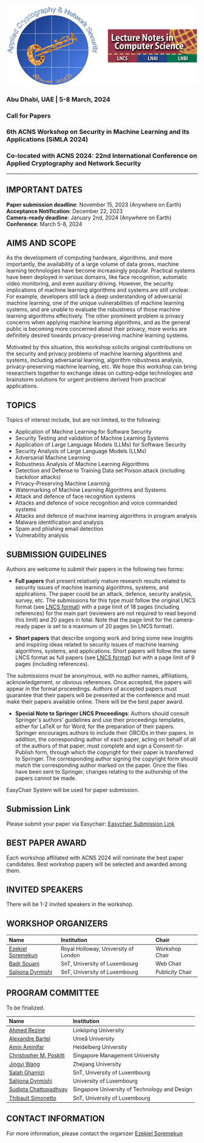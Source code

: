 <img src="images/simla-logo.png"/>

### Abu Dhabi, UAE | 5-8 March, 2024

### Call for Papers

### 6th ACNS Workshop on Security in Machine Learning and its Applications (SiMLA 2024)

### Co-located with ACNS 2024: 22nd International Conference on Applied Cryptography and Network Security 
 
---

## IMPORTANT DATES

**Paper submission deadline**: November 15, 2023 (Anywhere on Earth)   
**Acceptance Notification**: December 22, 2023   
**Camera-ready deadline**: January 2nd, 2024  (Anywhere on Earth)   
**Conference**: March 5-8, 2024   

## AIMS AND SCOPE

As the development of computing hardware, algorithms, and more importantly, the availability of a large volume of data grows, machine learning technologies have become increasingly popular. Practical systems have been deployed in various domains, like face recognition, automatic video monitoring, and even auxiliary driving. However, the security implications of machine learning algorithms and systems are still unclear. For example, developers still lack a deep understanding of adversarial machine learning, one of the unique vulnerabilities of machine learning systems, and are unable to evaluate the robustness of those machine learning algorithms effectively. The other prominent problem is privacy concerns when applying machine learning algorithms, and as the general public is becoming more concerned about their privacy, more works are definitely desired towards privacy-preserving machine learning systems.

Motivated by this situation, this workshop solicits original contributions on the security and privacy problems of machine learning algorithms and systems, including adversarial learning, algorithm robustness analysis, privacy-preserving machine learning, etc. We hope this workshop can bring researchers together to exchange ideas on cutting-edge technologies and brainstorm solutions for urgent problems derived from practical applications.

## TOPICS

Topics of interest include, but are not limited, to the following:  

- Application of Machine Learning for Software Security  
- Security Testing and validation of Machine Learning Systems  
- Application of Large Language Models (LLMs) for Software Security
- Security Analysis of Large Language Models (LLMs)
- Adversarial Machine Learning  
- Robustness Analysis of Machine Learning Algorithms  
- Detection and Defense to Training Data set Poison attack (including backdoor attacks)  
- Privacy-Preserving Machine Learning  
- Watermarking of Machine Learning Algorithms and Systems  
- Attack and defence of face recognition systems  
- Attacks and defence of voice recognition and voice commanded systems  
- Attacks and defence of machine learning algorithms in program analysis  
- Malware identification and analysis  
- Spam and phishing email detection  
- Vulnerability analysis  

## SUBMISSION GUIDELINES

Authors are welcome to submit their papers in the following two forms:

- **Full papers** that present relatively mature research results related to security issues of machine learning algorithms, systems, and applications. The paper could be an attack, defence, security analysis, survey, etc. The submissions for this type must follow the original LNCS format (see [LNCS format](https://www.springer.com/gp/computer-science/lncs/conference-proceedings-guidelines)) with a page limit of 18 pages (including references) for the main part (reviewers are not required to read beyond this limit) and 20 pages in total.  Note that the page limit for the camera-ready paper is set to a maximum of 20 pages (in LNCS format).

- **Short papers** that describe ongoing work and bring some new insights and inspiring ideas related to security issues of machine learning algorithms, systems, and applications. Short papers will follow the same LNCS format as full papers (see [LNCS format](https://www.springer.com/gp/computer-science/lncs/conference-proceedings-guidelines)) but with a page limit of 9 pages (including references).

The submissions must be anonymous, with no author names, affiliations, acknowledgement, or obvious references. Once accepted, the papers will appear in the formal proceedings. Authors of accepted papers must guarantee that their papers will be presented at the conference and must make their papers available online. There will be the best paper award.

- **Special Note to Springer LNCS Proceedings**: Authors should consult Springer's authors' guidelines and use their proceedings templates, either for LaTeX or for Word, for the preparation of their papers. Springer encourages authors to include their ORCIDs in their papers. In addition, the corresponding author of each paper, acting on behalf of all of the authors of that paper, must complete and sign a Consent-to-Publish form, through which the copyright for their paper is transferred to Springer. The corresponding author signing the copyright form should match the corresponding author marked on the paper. Once the files have been sent to Springer, changes relating to the authorship of the papers cannot be made.

EasyChair System will be used for paper submission.


## Submission Link

Please submit your paper via Easychair: [Easychair Submission Link](https://easychair.org/conferences/?conf=simla2024)


## BEST PAPER AWARD

Each workshop affiliated with ACNS 2024 will nominate the best paper candidates. Best workshop papers will be selected and awarded among them.



## INVITED SPEAKERS

There will be 1-2 invited speakers in the workshop.


## WORKSHOP ORGANIZERS 

| Name | Institution | Chair |
| :--- | :---------- | :---- |
| [Ezekiel Soremekun](https://ezekiel-soremekun.github.io/) | Royal Holloway, University of London | Workshop Chair | 
| [Badr Souani](https://wwwen.uni.lu/recherche/fstm/dcs/members/badr_souani) | SnT, University of Luxembourg | Web Chair |
| [Salijona Dyrmishi](https://www.uni.lu/en/person/NTAwMzU4NDhfX1NhbGlqb25hIERZUk1JU0hJ/) | SnT, University of Luxembourg | Publicity Chair |

## PROGRAM COMMITTEE

To be finalized.

| Name | Institution | 
| :--- | :---------- |
| [Ahmed Rezine](https://rezahmed.github.io/) | Linköping University | 
| [Alexandre Bartel](https://www.abartel.net/) | Umeå University |  
| [Amin Aminifar](https://scholar.google.com/citations?user=eEG0x3cAAAAJ&hl=en) | Heidelberg University | 
| [Christopher M. Poskitt](https://cposkitt.github.io/) | Singapore Management University | 
| [Jingyi Wang](https://wang-jingyi.github.io/) | Zhejiang University | 
| [Salah Ghamizi](http://www.sghamizi.com) | SnT, University of Luxembourg |
| [Salijona Dyrmishi](https://www.uni.lu/en/person/NTAwMzU4NDhfX1NhbGlqb25hIERZUk1JU0hJ/) | University of Luxembourg | 
| [Sudipta Chattopadhyay](https://sudiptac.bitbucket.io/) | Singapore University of Technology and Design |
| [Thibault Simonetto](https://www.uni.lu/en/person/NTAwMTkwMDlfX1RoaWJhdWx0IEplYW4gQW5nZWwgU0lNT05FVFRP/) | SnT, University of Luxembourg |


## CONTACT INFORMATION

For more information, please contact the organizer [Ezekiel Soremekun](mailto:ezekiel.soremekun@rhul.ac.uk)
